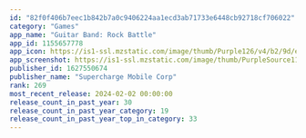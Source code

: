 ```yaml
---
id: "82f0f406b7eec1b842b7a0c9406224aa1ecd3ab71733e6448cb92718cf706022"
category: "Games"
app_name: "Guitar Band: Rock Battle"
app_id: 1155657778
app_icon: https://is1-ssl.mzstatic.com/image/thumb/Purple126/v4/b2/9d/e7/b29de744-559d-7e9b-6ae8-bffd69ad1048/AppIcon-0-0-1x_U007emarketing-0-0-0-7-0-0-sRGB-0-0-0-GLES2_U002c0-512MB-85-220-0-0.png/1024x1024bb.png
app_screenshot: https://is1-ssl.mzstatic.com/image/thumb/PurpleSource116/v4/c8/36/ac/c836ac21-6874-f066-10ef-4356905fd4b6/a3244e7a-9a19-451b-a0dc-942c7c363eb1_20230405_GB_SS_iPhone65_01.jpg/1242x2688bb.png
publisher_id: 1627550674
publisher_name: "Supercharge Mobile Corp"
rank: 269
most_recent_release: 2024-02-02 00:00:00
release_count_in_past_year: 30
release_count_in_past_year_category: 19
release_count_in_past_year_top_in_category: 33
---
```

